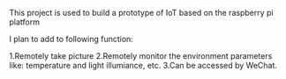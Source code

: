 This project is used to build a prototype of IoT based on the raspberry pi platform

I plan to add to following function:

1.Remotely take picture
2.Remotely monitor the environment parameters like: temperature and light illumiance, etc.
3.Can be accessed by WeChat.
